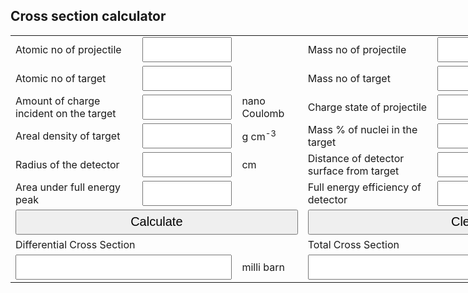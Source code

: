 <style>
#calc{width:990px;height:650px;}
#btn{width:100%;height:40px;font-size:20px;}
</style>
## Cross section calculator
<form Name="calc">
<table id="calc" border=0>
<tr>
<td colspan=1> Atomic no of projectile</td> <td colspan=1><input id="btn" name="disZproj" onkeypress="return event.charCode >= 42 && event.charCode <= 57" type="text"></td>
<!--<td style="displayZproj:none"><input name="M" type="number"></td>-->
<td colspan=1></td>
<td colspan=1>Mass no of projectile</td> <td colspan=1><input id="btn" name="disAproj" onkeypress="return event.charCode >= 42 && event.charCode <= 57" type="text"></td>
<td colspan=1></td>
</tr>
 
<tr>
<td colspan=1>Atomic no of target</td> <td colspan=1><input id="btn" name="disZtarget" onkeypress="return event.charCode >= 42 && event.charCode <= 57" type="text"></td>
<td colspan=1></td>
<td colspan=1>Mass no of target</td><td colspan=1><input id="btn" name="disAtarget" onkeypress="return event.charCode >= 42 && event.charCode <= 57" type="text"></td>
<td colspan=1></td>
</tr>

<tr>
<td colspan=1>Amount of charge incident on the target</td> <td colspan=1><input id="btn" name="disCharge" onkeypress="return event.charCode >= 42 && event.charCode <= 57" type="text"></td>
<td colspan=1>nano Coulomb</td>
<td colspan=1>Charge state of projectile</td> <td colspan=1><input id="btn" name="disChargeState" onkeypress="return event.charCode >= 42 && event.charCode <= 57" type="text"></td>
<td colspan=1>In terms of charge on electon</td>
</tr>

<tr>
<td colspan=1>Areal density of target</td><td colspan=1><input id="btn" name="disAreal" onkeypress="return event.charCode >= 42 && event.charCode <= 57" type="text"></td>
 <td colspan=1>g cm<sup>-3</sup></td>
<td colspan=1>Mass % of nuclei in the target</td><td colspan=1><input id="btn" name="disPercent" onkeypress="return event.charCode >= 42 && event.charCode <= 57" type="text"></td>
<td colspan=1>%</td>
</tr>

<tr>
<td colspan=1>Radius of the detector</td><td colspan=1><input id="btn" name="disRadius" onkeypress="return event.charCode >= 42 && event.charCode <= 57" type="text"></td>
<td colspan=1>cm</td>
<td colspan=1>Distance of detector surface from target</td><td colspan=1><input id="btn" name="disDistance" onkeypress="return event.charCode >= 42 && event.charCode <= 57" type="text"></td>
<td colspan=1>cm</td>
</tr>

<tr>
<td colspan=1>Area under full energy peak</td><td colspan=1><input id="btn" name="disArea" onkeypress="return event.charCode >= 42 && event.charCode <= 57" type="text"></td>
<td colspan=1></td>
<td colspan=1>Full energy efficiency of detector</td><td colspan=1><input id="btn" name="disEff" onkeypress="return event.charCode >= 42 && event.charCode <= 57" type="text"></td>
<td colspan=1></td>
</tr>

<tr>
<td colspan=3><input id="btn" type=button value="Calculate"
 OnClick="calc.disDiffCross.value=(
 calc.disArea.value*
 calc.disChargeState.value*1.6e-19*
 100.0*calc.disAtarget.value
 /
 (calc.disCharge.value*1.0e-9*
 calc.disAreal.value*calc.disPercent.value*
 6.022e23*calc.disEff.value*1.0e-27*
 2.0*3.14159*(1-calc.disDistance.value/(Math.sqrt(
                                                                                    Math.pow(calc.disRadius.value,2)+
                                                                                    Math.pow(calc.disDistance.value,2)
                                                                                   ))))).toPrecision(6),
calc.disTotalCross.value=(4.0*3.14159*calc.disDiffCross.value).toPrecision(6)"></td>
<td colspan=3><input id="btn" type=button value="Clear" 
OnClick="calc.disDiffCross.value=' ',
                calc.disTotalCross.value=' ',
                calc.disZproj.value=' ',
                calc.disAproj.value=' ',
                calc.disZtarget.value=' ',
                calc.disAtarget.value=' ',
                calc.disArea.value=' ',
                calc.disChargeState.value=' ',
                calc.disCharge.value=' ',
                calc.disAreal.value=' ',
                calc.disPercent.value=' ',
                calc.disEff.value=' ',
                calc.disDistance.value=' ',
                calc.disRadius.value=' ',
                calc.disDistance.value=' '"></td>
</tr>
<tr><td colspan=3>Differential Cross Section</td><td colspan=4>Total Cross Section</td>
</tr>

<tr>
<td colspan=2><input id="btn" name="disDiffCross" onkeypress="return event.charCode >= 42 && event.charCode <= 57" type="text"></td>
<td colspan=1>milli barn</td>
<td colspan=2><input id="btn" name="disTotalCross" onkeypress="return event.charCode >= 42 && event.charCode <= 57" type="text"></td>
<td colspan=2>milli barn</td>

</tr>
</table>
</form>

